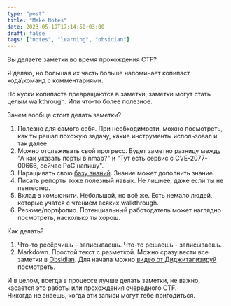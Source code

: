 ```yaml
---
type: "post"
title: "Make Notes"
date: 2023-05-19T17:14:50+03:00
draft: false
tags: ["notes", "learning", "obsidian"]
---
```

Вы делаете заметки во время  прохождения CTF?

Я делаю, но большая их часть больше напоминает копипаст кода\команд с комментариями.

Но куски копипаста превращаются в заметки, заметки могут стать целым walkthrough. Или что-то более полезное.

Зачем вообще стоит делать заметки?
1. Полезно для самого себя. При необходимости, можно посмотреть, как ты решал похожую задачу, какие инструменты использовал и так далее.
2. Можно отслеживать свой прогресс.  Будет заметно разницу между "А как указать порты в nmap?" и "Тут есть сервис с CVE-2077-00666, cейчас PoC напишу".
3. Наращивать свою [базу знаний](https://t.me/cultofwire/979). Знание может дополнить знание. 
4. Писать репорты тоже полезный навык. Не лишнее, даже если ты не пентестер.
5. Вклад в комьюнити. Небольшой, но всё же. Есть немало людей, которые учатся с чтением всяких walkthrough.
6. Резюме/портфолио. Потенциальный работодатель может наглядно посмотреть, насколько ты хорош. 

Как делать?
1. Что-то ресёрчишь - записываешь. Что-то решаешь - записываешь.  
2. Markdown. Простой текст с разметкой. Можно сразу вести все заметки в [Obsidian](obsidian.md). 
   Для начала можно [видео от Диджитализируй ](https://youtu.be/unvwJRgX2bs) посмотреть. 

И в целом, всегда в процессе лучше делать заметки, не важно, касается это работы или прохождения очередного CTF.  
Никогда не знаешь, когда эти записи могут тебе пригодиться.  
